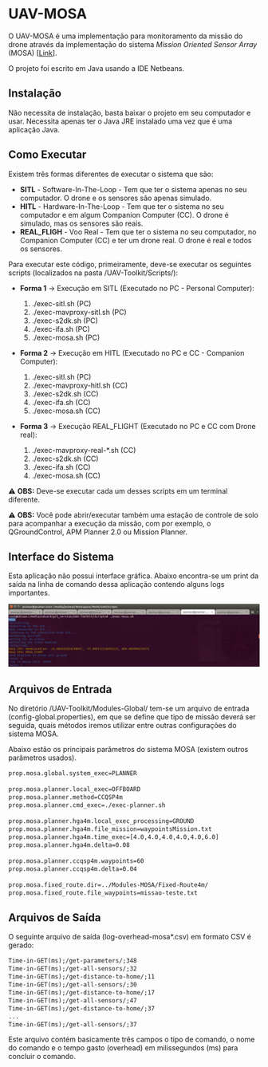 # UAV-MOSA

O UAV-MOSA é uma implementação para monitoramento da missão do drone através da implementação do sistema *Mission Oriented Sensor Array* (MOSA) [[Link](http://www.teses.usp.br/teses/disponiveis/55/55134/tde-12072016-102631/pt-br.php)].

O projeto foi escrito em Java usando a IDE Netbeans.

## Instalação

Não necessita de instalação, basta baixar o projeto em seu computador e usar. 
Necessita apenas ter o Java JRE instalado uma vez que é uma aplicação Java.

## Como Executar

Existem três formas diferentes de executar o sistema que são: 

* **SITL** - Software-In-The-Loop - Tem que ter o sistema apenas no seu computador. O drone e os sensores são apenas simulado.
* **HITL** - Hardware-In-The-Loop - Tem que ter o sistema no seu computador e em algum Companion Computer (CC). O drone é simulado, mas os sensores são reais.
* **REAL_FLIGH** - Voo Real - Tem que ter o sistema no seu computador, no Companion Computer (CC) e ter um drone real. O drone é real e todos os sensores.

Para executar este código, primeiramente, deve-se executar os seguintes scripts (localizados na pasta /UAV-Toolkit/Scripts/):

* **Forma 1** -> Execução em SITL (Executado no PC - Personal Computer):

   1. ./exec-sitl.sh                  (PC)
   2. ./exec-mavproxy-sitl.sh         (PC)
   3. ./exec-s2dk.sh                  (PC)
   4. ./exec-ifa.sh                   (PC)
   5. ./exec-mosa.sh                  (PC)

* **Forma 2** -> Execução em HITL (Executado no PC e CC - Companion Computer):

   1. ./exec-sitl.sh                  (PC)
   2. ./exec-mavproxy-hitl.sh         (CC)
   3. ./exec-s2dk.sh                  (CC)
   4. ./exec-ifa.sh                   (CC)
   5. ./exec-mosa.sh                  (CC)

* **Forma 3** -> Execução REAL_FLIGHT (Executado no PC e CC com Drone real):

   1. ./exec-mavproxy-real-*.sh       (CC)
   2. ./exec-s2dk.sh                  (CC)
   3. ./exec-ifa.sh                   (CC)
   4. ./exec-mosa.sh                  (CC)

:warning: **OBS:** Deve-se executar cada um desses scripts em um terminal diferente.

:warning: **OBS:** Você pode abrir/executar também uma estação de controle de solo para acompanhar a execução da missão, com por exemplo, o QGroundControl, APM Planner 2.0 ou Mission Planner.

## Interface do Sistema

Esta aplicação não possui interface gráfica. Abaixo encontra-se um print da saída na linha de comando dessa aplicação contendo alguns logs importantes.

![](./Figures/exec-mosa.png)

## Arquivos de Entrada

No diretório /UAV-Toolkit/Modules-Global/ tem-se um arquivo de entrada (config-global.properties), em que se define que tipo de missão deverá ser seguida, quais métodos iremos utilizar entre outras configurações do sistema MOSA.

Abaixo estão os principais parâmetros do sistema MOSA (existem outros parâmetros usados). 

```
prop.mosa.global.system_exec=PLANNER

prop.mosa.planner.local_exec=OFFBOARD
prop.mosa.planner.method=CCQSP4m
prop.mosa.planner.cmd_exec=./exec-planner.sh

prop.mosa.planner.hga4m.local_exec_processing=GROUND
prop.mosa.planner.hga4m.file_mission=waypointsMission.txt
prop.mosa.planner.hga4m.time_exec=[4.0,4.0,4.0,4.0,4.0,6.0]
prop.mosa.planner.hga4m.delta=0.08

prop.mosa.planner.ccqsp4m.waypoints=60
prop.mosa.planner.ccqsp4m.delta=0.04

prop.mosa.fixed_route.dir=../Modules-MOSA/Fixed-Route4m/
prop.mosa.fixed_route.file_waypoints=missao-teste.txt
```

## Arquivos de Saída

O seguinte arquivo de saída (log-overhead-mosa*.csv) em formato CSV é gerado: 

```
Time-in-GET(ms);/get-parameters/;348
Time-in-GET(ms);/get-all-sensors/;32
Time-in-GET(ms);/get-distance-to-home/;11
Time-in-GET(ms);/get-all-sensors/;30
Time-in-GET(ms);/get-distance-to-home/;17
Time-in-GET(ms);/get-all-sensors/;47
Time-in-GET(ms);/get-distance-to-home/;37
...
Time-in-GET(ms);/get-all-sensors/;37
```

Este arquivo contém basicamente três campos o tipo de comando, o nome do comando e o tempo gasto (overhead) em milissegundos (ms) para concluir o comando.
